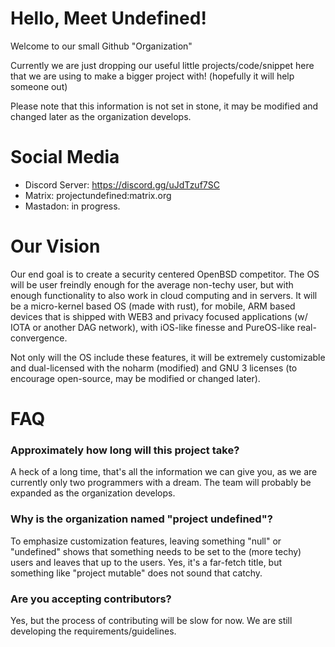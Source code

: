 # Hello, Meet Undefined!

Welcome to our small Github "Organization"

Currently we are just dropping our useful little projects/code/snippet here that we are using to make a bigger project with! 
(hopefully it will help someone out) 

Please note that this information is not set in stone, it may be modified and changed later as the organization develops. 

# Social Media

- Discord Server: https://discord.gg/uJdTzuf7SC
- Matrix: projectundefined:matrix.org
- Mastadon: in progress.

# Our Vision

Our end goal is to create a security centered OpenBSD competitor. The OS will be user freindly enough for the average non-techy user, but with enough functionality to also work in cloud computing and in servers. It will be a micro-kernel based OS (made with rust), for mobile, ARM based devices that is shipped with WEB3 and privacy focused applications (w/ IOTA or another DAG network), with iOS-like finesse and PureOS-like real-convergence.

Not only will the OS include these features, it will be extremely customizable and dual-licensed with the noharm (modified) and GNU 3 licenses (to encourage open-source, may be modified or changed later). 

# FAQ 

### Approximately how long will this project take?

A heck of a long time, that's all the information we can give you, as we are currently only two programmers with a dream. The team will probably be expanded as the organization develops. 

### Why is the organization named "project undefined"?

To emphasize customization features, leaving something "null" or "undefined" shows that something needs to be set to the (more techy) users and leaves that up to the users. Yes, it's a far-fetch title, but something like "project mutable" does not sound that catchy. 

### Are you accepting contributors?

Yes, but the process of contributing will be slow for now. We are still developing the requirements/guidelines. 





